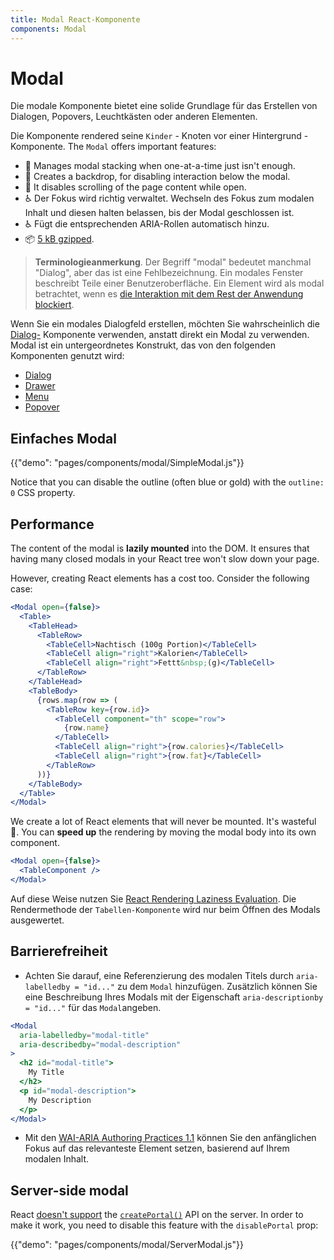```yaml
---
title: Modal React-Komponente
components: Modal
---
```


# Modal

<p class="description">Die modale Komponente bietet eine solide Grundlage für das Erstellen von Dialogen, Popovers, Leuchtkästen oder anderen Elementen.</p>

Die Komponente rendered seine `Kinder` - Knoten vor einer Hintergrund - Komponente. The `Modal` offers important features:

- 💄 Manages modal stacking when one-at-a-time just isn't enough.
- 🔐 Creates a backdrop, for disabling interaction below the modal.
- 🔐 It disables scrolling of the page content while open.
- ♿️ Der Fokus wird richtig verwaltet. Wechseln des Fokus zum modalen Inhalt und diesen halten belassen, bis der Modal geschlossen ist.
- ♿️ Fügt die entsprechenden ARIA-Rollen automatisch hinzu.
- 📦 [5 kB gzipped](/size-snapshot).

> **Terminologieanmerkung**. Der Begriff "modal" bedeutet manchmal "Dialog", aber das ist eine Fehlbezeichnung. Ein modales Fenster beschreibt Teile einer Benutzeroberfläche. Ein Element wird als modal betrachtet, wenn es [die Interaktion mit dem Rest der Anwendung blockiert](https://en.wikipedia.org/wiki/Modal_window).

Wenn Sie ein modales Dialogfeld erstellen, möchten Sie wahrscheinlich die [Dialog-](/components/dialogs/) Komponente verwenden, anstatt direkt ein Modal zu verwenden. Modal ist ein untergeordnetes Konstrukt, das von den folgenden Komponenten genutzt wird:

- [Dialog](/components/dialogs/)
- [Drawer](/components/drawers/)
- [Menu](/components/menus/)
- [Popover](/components/popover/)

## Einfaches Modal

{{"demo": "pages/components/modal/SimpleModal.js"}}

Notice that you can disable the outline (often blue or gold) with the `outline: 0` CSS property.

## Performance

The content of the modal is **lazily mounted** into the DOM. It ensures that having many closed modals in your React tree won't slow down your page.

However, creating React elements has a cost too. Consider the following case:

```jsx
<Modal open={false}>
  <Table>
    <TableHead>
      <TableRow>
        <TableCell>Nachtisch (100g Portion)</TableCell>
        <TableCell align="right">Kalorien</TableCell>
        <TableCell align="right">Fettt&nbsp;(g)</TableCell>
      </TableRow>
    </TableHead>
    <TableBody>
      {rows.map(row => (
        <TableRow key={row.id}>
          <TableCell component="th" scope="row">
            {row.name}
          </TableCell>
          <TableCell align="right">{row.calories}</TableCell>
          <TableCell align="right">{row.fat}</TableCell>
        </TableRow>
      ))}
    </TableBody>
  </Table>
</Modal>
```

We create a lot of React elements that will never be mounted. It's wasteful 🐢. You can **speed up** the rendering by moving the modal body into its own component.

```jsx
<Modal open={false}>
  <TableComponent />
</Modal>
```

Auf diese Weise nutzen Sie [React Rendering Laziness Evaluation](https://overreacted.io/react-as-a-ui-runtime/#lazy-evaluation). Die Rendermethode der `Tabellen-Komponente` wird nur beim Öffnen des Modals ausgewertet.

## Barrierefreiheit

- Achten Sie darauf, eine Referenzierung des modalen Titels durch `aria-labelledby = "id..."` zu dem `Modal` hinzufügen. Zusätzlich können Sie eine Beschreibung Ihres Modals mit der Eigenschaft `aria-descriptionby = "id..."` für das `Modal`angeben.

```jsx
<Modal
  aria-labelledby="modal-title"
  aria-describedby="modal-description"
>
  <h2 id="modal-title">
    My Title
  </h2>
  <p id="modal-description">
    My Description
  </p>
</Modal>
```

- Mit den [WAI-ARIA Authoring Practices 1.1](https://www.w3.org/TR/wai-aria-practices/examples/dialog-modal/dialog.html) können Sie den anfänglichen Fokus auf das relevanteste Element setzen, basierend auf Ihrem modalen Inhalt.

## Server-side modal

React [doesn't support](https://github.com/facebook/react/issues/13097) the [`createPortal()`](https://reactjs.org/docs/portals.html) API on the server. In order to make it work, you need to disable this feature with the `disablePortal` prop:

{{"demo": "pages/components/modal/ServerModal.js"}}